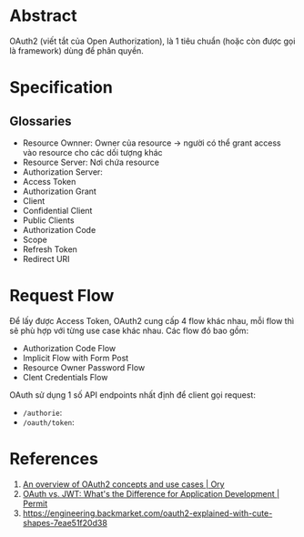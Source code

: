 ---
---

# Abstract

OAuth2 (viết tắt của Open Authorization), là 1 tiêu chuẩn (hoặc còn được gọi là framework) dùng để phân quyền.

# Specification

## Glossaries

- Resource Ownner: Owner của resource -> người có thể grant access vào resource cho các dối tượng khác
- Resource Server: Nơi chứa resource
- Authorization Server: 
- Access Token
- Authorization Grant
- Client
- Confidential Client
- Public Clients
- Authorization Code
- Scope
- Refresh Token
- Redirect URI

# Request Flow


Để lấy được Access Token, OAuth2 cung cấp 4 flow khác nhau, mỗi flow thì sẽ phù hợp với từng use case khác nhau.
Các flow đó bao gồm:
- Authorization Code Flow
- Implicit Flow with Form Post
- Resource Owner Password Flow
- Clent Credentials Flow

OAuth sử dụng 1 số API endpoints nhất định để client gọi request:
- `/authorie`: 
- `/oauth/token`:
# References
1. [An overview of OAuth2 concepts and use cases | Ory](https://www.ory.sh/docs/oauth2-oidc/overview/oauth2-concepts)
2. [OAuth vs. JWT: What's the Difference for Application Development | Permit](https://www.permit.io/blog/differences-between-oauth-vs-jwt)
3. https://engineering.backmarket.com/oauth2-explained-with-cute-shapes-7eae51f20d38